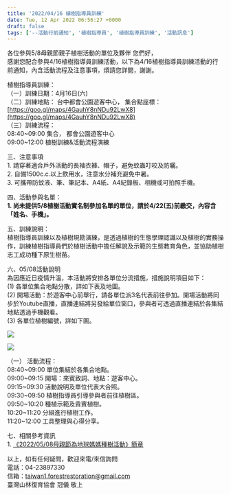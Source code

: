 ```yaml
---
title: '2022/04/16 植樹指導員訓練'
date: Tue, 12 Apr 2022 06:56:27 +0000
draft: false
tags: ['--活動行前通知', '植樹指導員', '植樹指導員訓練', '活動訊息']
---
```


各位參與5/8母親節親子植樹活動的單位及夥伴 您們好，  
感謝您配合參與4/16植樹指導員訓練活動，以下為4/16植樹指導員訓練活動的行前通知，內含活動流程及注意事項，煩請您詳閱，謝謝。

植樹指導員訓練：  
（一）訓練日期：4月16日(六)  
（二）訓練地點： 台中都會公園遊客中心， 集合點座標： [https://goo.gl/maps/4GauhY8nNDu92LwX8](https://goo.gl/maps/4GauhY8nNDu92LwX8)  
（三）訓練流程：  
08:40~09:00 集合， 都會公園遊客中心  
09:00~12:00 植樹訓練&活動流程演練

三、注意事項  
1\. 請穿著適合戶外活動的長袖衣褲、帽子，避免蚊蟲叮咬及防曬。  
2\. 自備1500c.c.以上飲用水，注意水分補充避免中暑。  
3\. 可攜帶防蚊液、筆、筆記本、A4紙、A4紀錄板、相機或可拍照手機。 

四、活動參與名單：  
**1\. 尚未提供5/8植樹活動實名制參加名單的單位，請於4/22(五)前繳交，內容含「姓名、手機」。**

五、訓練說明：  
植樹指導員訓練以及植樹現勘演練，是透過植樹的生態學理認識以及植樹的實務操作，訓練植樹指導員們於植樹活動中擔任解說及示範的生態教育角色，並協助植樹志工成功種下原生樹苗。

六、05/08活動說明  
為因應近日疫情升溫，本活動將安排各單位分流措施，措施說明項目如下：  
(1) 各單位集合地點分散，詳如下表及地圖。  
(2) 開場活動：於遊客中心前舉行，請各單位派3名代表前往參加。開場活動將同步於Youtube直播，直播連結將另發給單位窗口，參與者可透過直播連結於各集結地點透過手機觀看。  
(3) 各單位植樹編號，詳如下圖。

![](https://www.reforestation.tw/wp-content/uploads/2022/04/messageImage_1650014568533.jpg)

![](https://www.reforestation.tw/wp-content/uploads/2022/04/中都地圖.jpg)

  
  
（一） 活動流程：  
08:40~09:00 單位集結於各集合地點。  
09:00~09:15 開場：來賓致詞、地點：遊客中心。  
09:15~09:30 活動說明及單位代表大合照。  
09:30~09:50 植樹指導員引導參與者前往植樹區。  
09:50~10:20 種植示範及貴賓植樹。  
10:20~11:20 分組進行植樹工作。  
11:20~12:00 工具整理與心得分享。

七、相關參考資訊  
1\. [《2022/05/08母親節為地球媽媽種樹活動》簡章](https://www.reforestation.tw/?p=11152)

以上，如有任何疑問，歡迎來電/來信詢問  
電話：04-23897330  
信箱：taiwan1.forestrestoration@gmail.com  
臺灣山林復育協會 冠儀 敬上